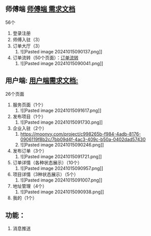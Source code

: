 


## 师傅端 [师傅端 需求文档](https://pixso.cn/app/product/pIx3eGzs10g9gU9_s0IVEQ?icon_type=2&file_type=11&showQuickFrame=true&page-id=0%3A1)

56个

1. 登录注册
2. 师傅入驻（3）
3. 订单大厅（3）
	1. ![[Pasted image 20241015090137.png]]
4. 订单流转（50个页面）：[订单流转 ](https://pixso.cn/app/product/pIx3eGzs10g9gU9_s0IVEQ?icon_type=2&file_type=11&showQuickFrame=true&page-id=843%3A128)
	1. ![[Pasted image 20241015090041.png]]



## 用户端:  [用户端需求文档:](https://www.pmdaniu.com/clouds/197496/b3482934a1c583143e2a1337d25656ed-34618/start.html?_d=Tue%20Oct%2015%202024%2008:56:15%20GMT+0800%20(%E4%B8%AD%E5%9B%BD%E6%A0%87%E5%87%86%E6%97%B6%E9%97%B4)#id=gm3jwo&p=%E9%A6%96%E9%A1%B5_%E6%9C%8D%E5%8A%A1%E9%A1%B5%E9%9D%A2&g=1)

26个页面

1. 服务页面（1个）
	1. ![[Pasted image 20241015091617.png]]
2. 发布项目（1个）
	1. ![[Pasted image 20241015091730.png]]
3. 企业入驻（2个）
	1. https://moonvy.com/project/c998265b-f984-4adb-8176-0906119f8b2c/7bb09d4f-4ac3-409c-b50a-0402dad57430
	2. ![[Pasted image 20241015090246.png]]
4. 发布订单（3个）
	1. ![[Pasted image 20241015091721.png]]
5. 订单详情（各种状态展示）（10个）
	1. ![[Pasted image 20241015090957.png]]
6. 项目详情（3种状态展示）（5个）
	1. ![[Pasted image 20241015091007.png]]
7. 地址管理（4个）
	1. ![[Pasted image 20241015090938.png]]
8. 我的（1个）



## 功能：
1. 消息推送